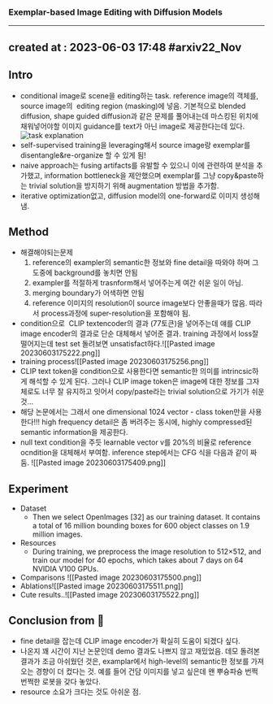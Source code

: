 ### Exemplar-based Image Editing with Diffusion Models
---
created at : 2023-06-03 17:48
#arxiv22_Nov  
---
## Intro
- conditional image로 scene을 editing하는 task. reference image의 객체를, source image의  editing region (masking)에 넣음. 기본적으로 blended diffusion, shape guided diffusion과 같은 문제를 풀어내는데 마스킹된 위치에 채워넣어야할 이미지 guidance를 text가 아닌 image로 제공한다는데 있다.![task explanation](obsidian://open?vault=SEYEON&file=src%2F%EC%8A%A4%ED%81%AC%EB%A6%B0%EC%83%B7%202023-06-03%20%EC%98%A4%ED%9B%84%209.02.56.png)
- self-supervised training을 leveraging해서 source image랑 exemplar를 disentangle&re-organize 할 수 있게 됨! 
- naive approach는 fusing artifacts를 유발할 수 있으니 이에 관련하여 분석을 추가했고, information bottleneck을 제안했으며 exemplar를 그냥 copy&paste하는 trivial solution을 방지하기 위해 augmentation 방법을 추가함.
- iterative optimization없고, diffusion model의 one-forward로 이미지 생성해냄.

## Method
- 해결해야되는문제  
	1) reference의 exampler의 semantic한 정보와 fine detail을 따와야 하며 그 도중에 background를 놓치면 안됨  
	2) exampler를 적절하게 trasnform해서 넣어주는게 여간 쉬운 일이 아님.  
	3) merging boundary가 어색하면 안됨  
	4) reference 이미지의 resolution이 source image보다 안좋을때가 많음. 따라서 process과정에 super-resolution을 포함해야 됨.
- condition으로  CLIP textencoder의 결과 (77토큰)을 넣어주는데 얘를 CLIP image encoder의 결과로 단순 대체해서 넣어준 결과.  training 과정에서 loss잘 떨어지는데 test set 돌려보면 unsatisfact하다.![[Pasted image 20230603175222.png]]
- training process![[Pasted image 20230603175256.png]]
- CLIP text token을 condition으로 사용한다면 semantic한 의미를 intrincsic하게 해석할 수 있게 된다. 그러나 CLIP image token은 image에 대한 정보를 그자체로도 너무 잘 유지하고 잇어서 copy/paste라는 trivial solution으로 가기가 쉬운것...
- 해당 논문에서는 그래서 one dimensional 1024 vector - class token만을 사용한다!!!  high frequency detail은 좀 버려주는 동시에, highly compressed된 semantic information을 제공한다.  
- null text condition을 주듯 learnable vector v를 20%의 비율로 reference ocndition을 대체해서 부여함. inference step에서는 CFG 식을 다음과 같이 짜둠. ![[Pasted image 20230603175409.png]]

## Experiment
- Dataset
	- Then we select OpenImages [32] as our training dataset. It contains a total of 16 million bounding boxes for 600 object classes on 1.9 million images. 
- Resources
	- During training, we preprocess the image resolution to 512×512, and train our model for 40 epochs, which takes about 7 days on 64 NVIDIA V100 GPUs.
- Comparisons ![[Pasted image 20230603175500.png]]
- Ablations![[Pasted image 20230603175511.png]]
- Cute results..![[Pasted image 20230603175522.png]]

## Conclusion from 🦖
- fine detail을 잡는데 CLIP image encoder가 확실히 도움이 되겠다 싶다.
- 나온지 꽤 시간이 지난 논문인데 demo 결과도 나쁘지 않고 재밌었음. 데모 돌려본 결과가 조금 아쉬웠던 것은, examplar에서 high-level의 semantic한 정보를 가져오는 경향이 더 컸다는 것. 예를 들어 건담 이미지를 넣고 싶은데 왠 뿌슝파슝 번쩍번쩍한 로봇을 갖다 놓았다. 
- resource 소요가 크다는 것도 아쉬운 점. 

